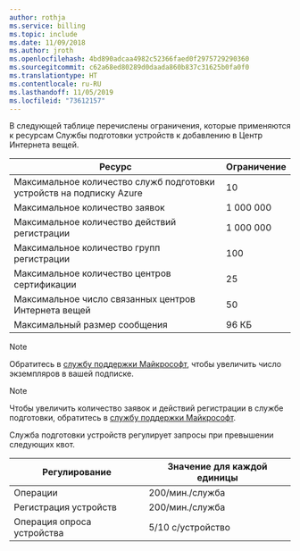 ```yaml
---
author: rothja
ms.service: billing
ms.topic: include
ms.date: 11/09/2018
ms.author: jroth
ms.openlocfilehash: 4bd890adcaa4982c52366faed0f2975729290360
ms.sourcegitcommit: c62a68ed80289d0daada860b837c31625b0fa0f0
ms.translationtype: HT
ms.contentlocale: ru-RU
ms.lasthandoff: 11/05/2019
ms.locfileid: "73612157"
---
```

В следующей таблице перечислены ограничения, которые применяются к ресурсам Службы подготовки устройств к добавлению в Центр Интернета вещей.

| Ресурс | Ограничение |
| --- | --- |
| Максимальное количество служб подготовки устройств на подписку Azure | 10 |
| Максимальное количество заявок | 1 000 000 |
| Максимальное количество действий регистрации | 1 000 000 |
| Максимальное количество групп регистрации | 100 |
| Максимальное количество центров сертификации | 25 |
| Максимальное число связанных центров Интернета вещей | 50 |
| Максимальный размер сообщения | 96 КБ|


> [!NOTE]
> Обратитесь в [службу поддержки Майкрософт](https://azure.microsoft.com/support/options/), чтобы увеличить число экземпляров в вашей подписке.

> [!NOTE]
> Чтобы увеличить количество заявок и действий регистрации в службе подготовки, обратитесь в [службу поддержки Майкрософт](https://azure.microsoft.com/support/options/).

Служба подготовки устройств регулирует запросы при превышении следующих квот.

| Регулирование | Значение для каждой единицы |
| --- | --- |
| Операции | 200/мин./служба |
| Регистрация устройств | 200/мин./служба |
| Операция опроса устройства | 5/10 с/устройство |
